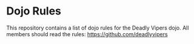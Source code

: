 Dojo Rules
==========

This repository contains a list of dojo rules for the Deadly Vipers dojo. 
All members should read the rules: https://github.com/deadlyvipers

